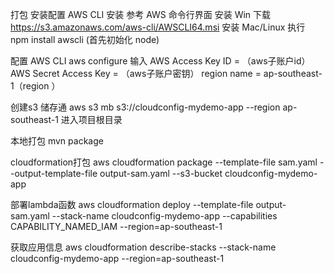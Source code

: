 打包
安装配置 AWS CLI
安装
参考 AWS 命令行界面 安装
Win 下载 https://s3.amazonaws.com/aws-cli/AWSCLI64.msi 安装
Mac/Linux 执行 npm install awscli (首先初始化 node)

配置 AWS CLI
aws configure
输入 AWS Access Key ID  = （aws子账户id）
AWS Secret Access Key = （aws子账户密钥）
region name = ap-southeast-1（region ）

创建s3 储存通
aws s3 mb s3://cloudconfig-mydemo-app --region ap-southeast-1
进入项目根目录

本地打包
mvn package

cloudformation打包
aws cloudformation package --template-file sam.yaml --output-template-file output-sam.yaml --s3-bucket cloudconfig-mydemo-app

部署lambda函数
aws cloudformation deploy --template-file output-sam.yaml --stack-name cloudconfig-mydemo-app  --capabilities CAPABILITY_NAMED_IAM --region=ap-southeast-1

获取应用信息
aws cloudformation describe-stacks --stack-name cloudconfig-mydemo-app --region=ap-southeast-1



